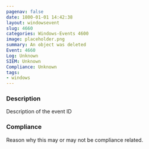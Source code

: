 ```yaml
---
pagenav: false
date: 1800-01-01 14:42:38
layout: windowsevent
slug: 4660
categories: Windows-Events 4600
image: placeholder.png
summary: An object was deleted
Event: 4660
Log: Unknown
SIEM: Unknown
Compliance: Unknown
tags:
- windows
---
```


### Description

Description of the event ID

### Compliance

Reason why this may or may not be compliance related.
